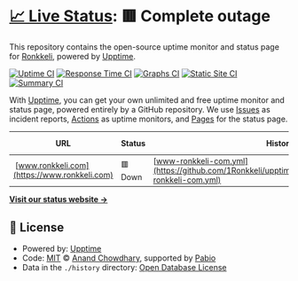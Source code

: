 # [📈 Live Status](https://status.ronkkeli.net): <!--live status--> **🟥 Complete outage**

This repository contains the open-source uptime monitor and status page for [Ronkkeli](https://status.ronkkeli.net), powered by [Upptime](https://github.com/upptime/upptime).

[![Uptime CI](https://github.com/ronkkeli/upptime/workflows/Uptime%20CI/badge.svg)](https://github.com/ronkkeli/upptime/actions?query=workflow%3A%22Uptime+CI%22)
[![Response Time CI](https://github.com/ronkkeli/upptime/workflows/Response%20Time%20CI/badge.svg)](https://github.com/ronkkeli/upptime/actions?query=workflow%3A%22Response+Time+CI%22)
[![Graphs CI](https://github.com/ronkkeli/upptime/workflows/Graphs%20CI/badge.svg)](https://github.com/ronkkeli/upptime/actions?query=workflow%3A%22Graphs+CI%22)
[![Static Site CI](https://github.com/ronkkeli/upptime/workflows/Static%20Site%20CI/badge.svg)](https://github.com/ronkkeli/upptime/actions?query=workflow%3A%22Static+Site+CI%22)
[![Summary CI](https://github.com/ronkkeli/upptime/workflows/Summary%20CI/badge.svg)](https://github.com/ronkkeli/upptime/actions?query=workflow%3A%22Summary+CI%22)

With [Upptime](https://upptime.js.org), you can get your own unlimited and free uptime monitor and status page, powered entirely by a GitHub repository. We use [Issues](https://github.com/ronkkeli/upptime/issues) as incident reports, [Actions](https://github.com/ronkkeli/upptime/actions) as uptime monitors, and [Pages](https://status.ronkkeli.net) for the status page.

<!--start: status pages-->
<!-- This summary is generated by Upptime (https://github.com/upptime/upptime) -->
<!-- Do not edit this manually, your changes will be overwritten -->
<!-- prettier-ignore -->
| URL | Status | History | Response Time | Uptime |
| --- | ------ | ------- | ------------- | ------ |
| <img alt="" src="https://icons.duckduckgo.com/ip3/www.ronkkeli.com.ico" height="13"> [www.ronkkeli.com](https://www.ronkkeli.com) | 🟥 Down | [www-ronkkeli-com.yml](https://github.com/1Ronkkeli/upptime/commits/HEAD/history/www-ronkkeli-com.yml) | <details><summary><img alt="Response time graph" src="./graphs/www-ronkkeli-com/response-time-week.png" height="20"> 73ms</summary><br><a href="https://upptime.js.org/history/www-ronkkeli-com"><img alt="Response time 73" src="https://img.shields.io/endpoint?url=https%3A%2F%2Fraw.githubusercontent.com%2F1Ronkkeli%2Fupptime%2FHEAD%2Fapi%2Fwww-ronkkeli-com%2Fresponse-time.json"></a><br><a href="https://upptime.js.org/history/www-ronkkeli-com"><img alt="24-hour response time 73" src="https://img.shields.io/endpoint?url=https%3A%2F%2Fraw.githubusercontent.com%2F1Ronkkeli%2Fupptime%2FHEAD%2Fapi%2Fwww-ronkkeli-com%2Fresponse-time-day.json"></a><br><a href="https://upptime.js.org/history/www-ronkkeli-com"><img alt="7-day response time 73" src="https://img.shields.io/endpoint?url=https%3A%2F%2Fraw.githubusercontent.com%2F1Ronkkeli%2Fupptime%2FHEAD%2Fapi%2Fwww-ronkkeli-com%2Fresponse-time-week.json"></a><br><a href="https://upptime.js.org/history/www-ronkkeli-com"><img alt="30-day response time 73" src="https://img.shields.io/endpoint?url=https%3A%2F%2Fraw.githubusercontent.com%2F1Ronkkeli%2Fupptime%2FHEAD%2Fapi%2Fwww-ronkkeli-com%2Fresponse-time-month.json"></a><br><a href="https://upptime.js.org/history/www-ronkkeli-com"><img alt="1-year response time 73" src="https://img.shields.io/endpoint?url=https%3A%2F%2Fraw.githubusercontent.com%2F1Ronkkeli%2Fupptime%2FHEAD%2Fapi%2Fwww-ronkkeli-com%2Fresponse-time-year.json"></a></details> | <details><summary><a href="https://upptime.js.org/history/www-ronkkeli-com">0.36%</a></summary><a href="https://upptime.js.org/history/www-ronkkeli-com"><img alt="All-time uptime 0.36%" src="https://img.shields.io/endpoint?url=https%3A%2F%2Fraw.githubusercontent.com%2F1Ronkkeli%2Fupptime%2FHEAD%2Fapi%2Fwww-ronkkeli-com%2Fuptime.json"></a><br><a href="https://upptime.js.org/history/www-ronkkeli-com"><img alt="24-hour uptime 0.36%" src="https://img.shields.io/endpoint?url=https%3A%2F%2Fraw.githubusercontent.com%2F1Ronkkeli%2Fupptime%2FHEAD%2Fapi%2Fwww-ronkkeli-com%2Fuptime-day.json"></a><br><a href="https://upptime.js.org/history/www-ronkkeli-com"><img alt="7-day uptime 0.36%" src="https://img.shields.io/endpoint?url=https%3A%2F%2Fraw.githubusercontent.com%2F1Ronkkeli%2Fupptime%2FHEAD%2Fapi%2Fwww-ronkkeli-com%2Fuptime-week.json"></a><br><a href="https://upptime.js.org/history/www-ronkkeli-com"><img alt="30-day uptime 0.36%" src="https://img.shields.io/endpoint?url=https%3A%2F%2Fraw.githubusercontent.com%2F1Ronkkeli%2Fupptime%2FHEAD%2Fapi%2Fwww-ronkkeli-com%2Fuptime-month.json"></a><br><a href="https://upptime.js.org/history/www-ronkkeli-com"><img alt="1-year uptime 0.36%" src="https://img.shields.io/endpoint?url=https%3A%2F%2Fraw.githubusercontent.com%2F1Ronkkeli%2Fupptime%2FHEAD%2Fapi%2Fwww-ronkkeli-com%2Fuptime-year.json"></a></details>

<!--end: status pages-->

[**Visit our status website →**](https://status.ronkkeli.net)

## 📄 License

- Powered by: [Upptime](https://github.com/upptime/upptime)
- Code: [MIT](./LICENSE) © [Anand Chowdhary](https://anandchowdhary.com), supported by [Pabio](https://pabio.com)
- Data in the `./history` directory: [Open Database License](https://opendatacommons.org/licenses/odbl/1-0/)
